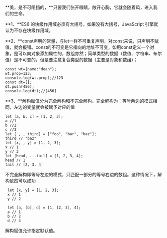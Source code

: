 **美，是不可阻挡的，**只要我们张开眼睛，敞开心胸，它就会随着风，进入我们的生命。

**1、**ES6 的块级作用域必须有大括号，如果没有大括号，JavaScript 引擎就认为不存在块级作用域。

**2、**const声明的常量，与let一样不可重复声明，对const来说，只声明不赋值，就会报错。const的不可变是它指向的地址不可变，如用const定义一个对象，是可以向对象添加属性的，数组亦然；简单类型的数据（数值、字符串、布尔值）是不可变的，但是要注意复合类型的数据（主要是对象和数组）；

    const wt={name:"dean"};
	wt.prop=123;
	console.log(wt.prop);//123
	const dt=[];
	dt.push(456);
	console.log(dt);//[456]
**3、**解构赋值分为完全解构和不完全解构，完全解构为：等号两边的模式相同，左边的变量就会被赋予对应的值

	let [a, b, c] = [1, 2, 3];
    a //1 
    b //2
    c //3
    let [ , , third] = ["foo", "bar", "baz"];
    third // "baz"
    let [x, , y] = [1, 2, 3];
    x // 1
    y // 3
    let [head, ...tail] = [1, 2, 3, 4];
    head // 1
    tail // [2, 3, 4]
不完全解构即等号左边的模式，只匹配一部分的等号右边的数组。这种情况下，解构依然可以成功

	 let [x, y] = [1, 2, 3];
     x // 1
     y // 2

     let [a, [b], d] = [1, [2, 3], 4];
     a // 1
     b // 2
     d // 4
解构赋值允许指定默认值。